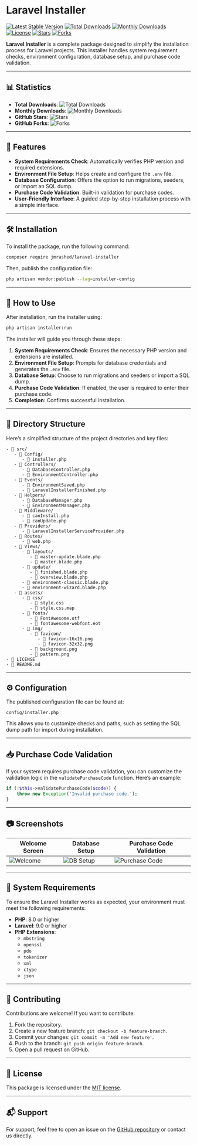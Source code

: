 # Laravel Installer

[![Latest Stable Version](https://poser.pugx.org/jmrashed/laravel-installer/v/stable)](https://packagist.org/packages/jmrashed/laravel-installer) [![Total Downloads](https://poser.pugx.org/jmrashed/laravel-installer/downloads)](https://packagist.org/packages/jmrashed/laravel-installer) [![Monthly Downloads](https://poser.pugx.org/jmrashed/laravel-installer/d/monthly)](https://packagist.org/packages/jmrashed/laravel-installer) [![License](https://poser.pugx.org/jmrashed/laravel-installer/license)](https://packagist.org/packages/jmrashed/laravel-installer) [![Stars](https://img.shields.io/github/stars/jmrashed/laravel-installer.svg?style=social&label=Stars)](https://github.com/jmrashed/laravel-installer) [![Forks](https://img.shields.io/github/forks/jmrashed/laravel-installer.svg?style=social&label=Forks)](https://github.com/jmrashed/laravel-installer)

**Laravel Installer** is a complete package designed to simplify the installation process for Laravel projects. This installer handles system requirement checks, environment configuration, database setup, and purchase code validation.

---

## 📊 Statistics

- **Total Downloads**: ![Total Downloads](https://poser.pugx.org/jmrashed/laravel-installer/downloads)
- **Monthly Downloads**: ![Monthly Downloads](https://poser.pugx.org/jmrashed/laravel-installer/d/monthly)
- **GitHub Stars**: ![Stars](https://img.shields.io/github/stars/jmrashed/laravel-installer.svg?style=social)
- **GitHub Forks**: ![Forks](https://img.shields.io/github/forks/jmrashed/laravel-installer.svg?style=social)

---

## 🌟 Features

- **System Requirements Check**: Automatically verifies PHP version and required extensions.
- **Environment File Setup**: Helps create and configure the `.env` file.
- **Database Configuration**: Offers the option to run migrations, seeders, or import an SQL dump.
- **Purchase Code Validation**: Built-in validation for purchase codes.
- **User-Friendly Interface**: A guided step-by-step installation process with a simple interface.

---

## 🛠️ Installation

To install the package, run the following command:

```bash
composer require jmrashed/laravel-installer
```

Then, publish the configuration file:

```bash
php artisan vendor:publish --tag=installer-config
```

---

## 🚀 How to Use

After installation, run the installer using:

```bash
php artisan installer:run
```

The installer will guide you through these steps:

1. **System Requirements Check**: Ensures the necessary PHP version and extensions are installed.
2. **Environment File Setup**: Prompts for database credentials and generates the `.env` file.
3. **Database Setup**: Choose to run migrations and seeders or import a SQL dump.
4. **Purchase Code Validation**: If enabled, the user is required to enter their purchase code.
5. **Completion**: Confirms successful installation.

---

## 📂 Directory Structure

Here’s a simplified structure of the project directories and key files:

```text
- 📁 src/
   - 📁 Config/
      - 📄 installer.php
   - 📁 Controllers/
      - 📄 DatabaseController.php
      - 📄 EnvironmentController.php
   - 📁 Events/
      - 📄 EnvironmentSaved.php
      - 📄 LaravelInstallerFinished.php
   - 📁 Helpers/
      - 📄 DatabaseManager.php
      - 📄 EnvironmentManager.php
   - 📁 Middleware/
      - 📄 canInstall.php
      - 📄 canUpdate.php
   - 📁 Providers/
      - 📄 LaravelInstallerServiceProvider.php
   - 📁 Routes/
      - 📄 web.php
   - 📁 Views/
      - 📁 layouts/
         - 📄 master-update.blade.php
         - 📄 master.blade.php
      - 📁 update/
         - 📄 finished.blade.php
         - 📄 overview.blade.php
      - 📄 environment-classic.blade.php
      - 📄 environment-wizard.blade.php
   - 📁 assets/
      - 📁 css/
         - 📄 style.css
         - 📄 style.css.map
      - 📁 fonts/
         - 📄 FontAwesome.otf
         - 📄 fontawesome-webfont.eot
      - 📁 img/
         - 📁 favicon/
            - 📄 favicon-16x16.png
            - 📄 favicon-32x32.png
         - 📄 background.png
         - 📄 pattern.png
- 📄 LICENSE
- 📄 README.md
```

---

## ⚙️ Configuration

The published configuration file can be found at:

```
config/installer.php
```

This allows you to customize checks and paths, such as setting the SQL dump path for import during installation.

---

## 📥 Purchase Code Validation

If your system requires purchase code validation, you can customize the validation logic in the `validatePurchaseCode` function. Here’s an example:

```php
if (!$this->validatePurchaseCode($code)) {
    throw new Exception('Invalid purchase code.');
}
```

---

## 📷 Screenshots

| **Welcome Screen**         | **Database Setup**           | **Purchase Code Validation** |
|----------------------------|------------------------------|------------------------------|
| ![Welcome](path_to_screenshot) | ![DB Setup](path_to_screenshot) | ![Purchase Code](path_to_screenshot) |

---

## 🔧 System Requirements

To ensure the Laravel Installer works as expected, your environment must meet the following requirements:

- **PHP**: 8.0 or higher
- **Laravel**: 9.0 or higher
- **PHP Extensions**:
  - `mbstring`
  - `openssl`
  - `pdo`
  - `tokenizer`
  - `xml`
  - `ctype`
  - `json`

---

## 🤝 Contributing

Contributions are welcome! If you want to contribute:

1. Fork the repository.
2. Create a new feature branch: `git checkout -b feature-branch`.
3. Commit your changes: `git commit -m 'Add new feature'`.
4. Push to the branch: `git push origin feature-branch`.
5. Open a pull request on GitHub.

---

## 📝 License

This package is licensed under the [MIT license](LICENSE.md).

---

## 📬 Support

For support, feel free to open an issue on the [GitHub repository](https://github.com/jmrashed/laravel-installer/issues) or contact us directly.
 